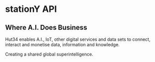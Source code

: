 # stationY API

## Where A.I. Does Business

Hut34 enables A.I., IoT, other digital services and data sets to connect, interact and monetise data, information and knowledge.

Creating a shared global superintelligence.

